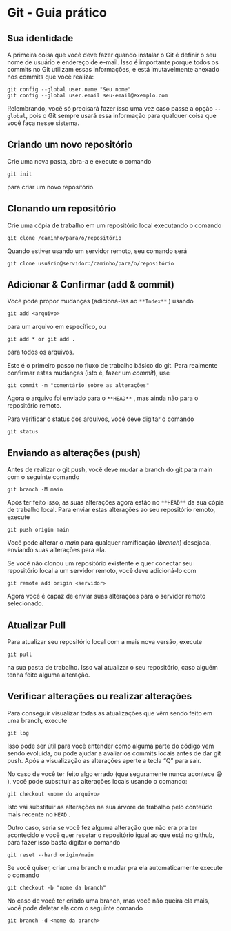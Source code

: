 # Git - Guia prático

## Sua identidade

A primeira coisa que você deve fazer quando instalar o Git é definir o seu nome de usuário e endereço de e-mail. Isso é importante porque todos os commits no Git utilizam essas informações, e está imutavelmente anexado nos commits que você realiza:

    git config --global user.name "Seu nome"
    git config --global user.email seu-email@exemplo.com

Relembrando, você só precisará fazer isso uma vez caso passe a opção `--global`, pois o Git sempre usará essa informação para qualquer coisa que você faça nesse sistema.

## Criando um novo repositório

Crie uma nova pasta, abra-a e execute o comando

    git init

para criar um novo repositório.

## Clonando um repositório

Crie uma cópia de trabalho em um repositório local executando o comando

    git clone /caminho/para/o/repositório

Quando estiver usando um servidor remoto, seu comando será

    git clone usuário@servidor:/caminho/para/o/repositório

## Adicionar & Confirmar (add & commit)

Você pode propor mudanças (adicioná-las ao `**Index**` ) usando

    git add <arquivo>

para um arquivo em específico, ou

    git add * or git add .

para todos os arquivos.

Este é o primeiro passo no fluxo de trabalho básico do git. Para realmente confirmar estas mudanças (isto é, fazer um _commit_), use

    git commit -m "comentário sobre as alterações"

Agora o arquivo foi enviado para o `**HEAD**` , mas ainda não para o repositório remoto.

Para verificar o status dos arquivos, você deve digitar o comando

    git status

## Enviando as alterações (push)

Antes de realizar o git push, você deve mudar a branch do git para main com o seguinte comando

    git branch -M main

Após ter feito isso, as suas alterações agora estão no `**HEAD**` da sua cópia de trabalho local. Para enviar estas alterações ao seu repositório remoto, execute

    git push origin main

Você pode alterar o _main_ para qualquer ramificação (_branch_) desejada, enviando suas alterações para ela.

Se você não clonou um repositório existente e quer conectar seu repositório local a um servidor remoto, você deve adicioná-lo com

    git remote add origin <servidor>

Agora você é capaz de enviar suas alterações para o servidor remoto selecionado.

## Atualizar Pull

Para atualizar seu repositório local com a mais nova versão, execute

    git pull

na sua pasta de trabalho. Isso vai atualizar o seu repositório, caso alguém tenha feito alguma alteração.

## Verificar alterações ou realizar alterações

Para conseguir visualizar todas as atualizações que vêm sendo feito em uma branch, execute

    git log

Isso pode ser útil para você entender como alguma parte do código vem sendo evoluída, ou pode ajudar a avaliar os commits locais antes de dar git push. Após a visualização as alterações aperte a tecla “Q” para sair.

No caso de você ter feito algo errado (que seguramente nunca acontece 😅 ), você pode substituir as alterações locais usando o comando:

    git checkout <nome do arquivo>

Isto vai substituir as alterações na sua árvore de trabalho pelo conteúdo mais recente no `HEAD` .

Outro caso, seria se você fez alguma alteração que não era pra ter acontecido e você quer resetar o repositório igual ao que está no github, para fazer isso basta digitar o comando

    git reset --hard origin/main

Se você quiser, criar uma branch e mudar pra ela automaticamente execute o comando

    git checkout -b "nome da branch"

No caso de você ter criado uma branch, mas você não queira ela mais, você pode deletar ela com o seguinte comando

    git branch -d <nome da branch>
